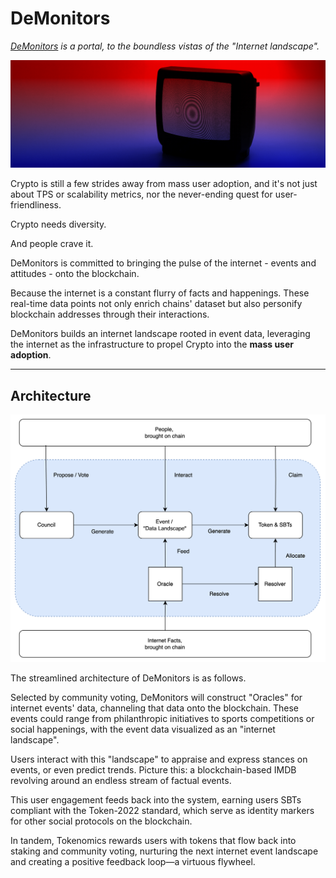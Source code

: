 # DeMonitors

*[DeMonitors](https://demonitors.xyz/) is a portal, to the boundless vistas of the "Internet landscape".*

![img](./docs/banner.jpg)

Crypto is still a few strides away from mass user adoption, and it's not just about TPS or scalability metrics, nor the never-ending quest for user-friendliness.

Crypto needs diversity.

And people crave it.

DeMonitors is committed to bringing the pulse of the internet - events and attitudes - onto the blockchain.

Because the internet is a constant flurry of facts and happenings. These real-time data points not only enrich chains' dataset but also personify blockchain addresses through their interactions.

DeMonitors builds an internet landscape rooted in event data, leveraging the internet as the infrastructure to propel Crypto into the **mass user adoption**.

---

## Architecture

![img](docs/architecture.png)

The streamlined architecture of DeMonitors is as follows.

Selected by community voting, DeMonitors will construct "Oracles" for internet events' data, channeling that data onto the blockchain. These events could range from philanthropic initiatives to sports competitions or social happenings, with the event data visualized as an "internet landscape".

Users interact with this "landscape" to appraise and express stances on events, or even predict trends. Picture this: a blockchain-based IMDB revolving around an endless stream of factual events.

This user engagement feeds back into the system, earning users SBTs compliant with the Token-2022 standard, which serve as identity markers for other social protocols on the blockchain.

In tandem, Tokenomics rewards users with tokens that flow back into staking and community voting, nurturing the next internet event landscape and creating a positive feedback loop—a virtuous flywheel.

